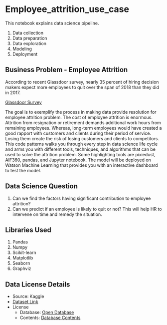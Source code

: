 # Employee_attrition_use_case

This notebook explains data science pipeline.

1. Data collection
2. Data preparation
3. Data exploration
4. Modeling
5. Deployment

## Business Problem - Employee Attrition

According to recent Glassdoor survey, nearly 35 percent of hiring decision makers expect more employees to quit over the span of 2018 than they did in 2017.

[Glassdoor Survey](https://www.glassdoor.com/about-us/glassdoor-survey-finds-more-employees-expected-to-quit-in-upcoming-year/)

The goal is to exemplify the process in making data provide resolution for employee attrition problem. The cost of employee attrition is enormous. Attrition from resignation or retirement demands additional work hours from remaining employees. Whereas, long-term employees would have created a good rapport with customers and clients during their period of service. Losing them create the risk of losing customers and clients to competitors. This code patterns walks you through every step in data science life cycle and arms you with different tools, techniques, and algorithms that can be used to solve the attrition problem. Some highlighting tools are pixiedust, AIF360, pandas, and Jupyter notebook. The model will be deployed on Watson Machine Learning that provides you with an interactive dashboard to test the model.

## Data Science Question

1. Can we find the factors having significant contribution to employee attrition?
2. Can we predict if an employee is likely to quit or not? This will help HR to intervene on time and remedy the situation.

## Libraries Used

1. Pandas
2. Numpy
3. Scikit-learn
4. Matplotlib
5. Seaborn
6. Graphviz

## Data License Details

* Source: Kaggle
* [Dataset Link](https://www.kaggle.com/pavansubhasht/ibm-hr-analytics-attrition-dataset/home)
* License
  - Database: [Open Database](https://opendatacommons.org/licenses/odbl/1.0/)
  - Contents: [Database Contents](https://opendatacommons.org/licenses/dbcl/1.0/)




